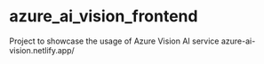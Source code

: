 # azure_ai_vision_frontend
Project to showcase the usage of Azure Vision AI service  azure-ai-vision.netlify.app/
